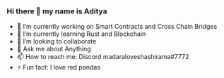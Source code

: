 ### Hi there 👋 my name is Aditya 

<!--
**ShisuiMadara/shisuimadara** is a ✨ _special_ ✨ repository because its `README.md` (this file) appears on your GitHub profile.

Here are some ideas to get you started:
-->
  
- 🔭 I’m currently working on Smart Contracts and Cross Chain Bridges 
- 🌱 I’m currently learning Rust and Blockchain 
- 👯 I’m looking to collaborate
- 💬 Ask me about Anything
- 📫 How to reach me: Discord madaraloveshashirama#7772
- ⚡ Fun fact: I love red pandas 
